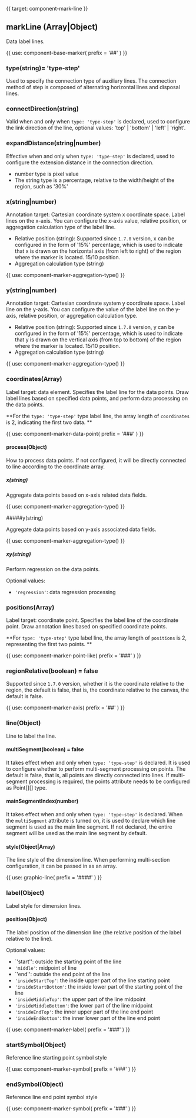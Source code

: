 {{ target: component-mark-line }}

## markLine (Array|Object)

Data label lines.

{{ use: component-base-marker(
   prefix = '##'
) }}

### type(string)= 'type-step'

Used to specify the connection type of auxiliary lines. The connection method of step is composed of alternating horizontal lines and disposal lines.

### connectDirection(string)

Valid when and only when `type: 'type-step'` is declared, used to configure the link direction of the line, optional values: 'top' | 'bottom' | 'left' | 'right'.

### expandDistance(string|number)

Effective when and only when `type: 'type-step'` is declared, used to configure the extension distance in the connection direction.

- number type is pixel value
- The string type is a percentage, relative to the width/height of the region, such as '30%'

### x(string|number)

Annotation target: Cartesian coordinate system x coordinate space.
Label lines on the x-axis. You can configure the x-axis value, relative position, or aggregation calculation type of the label line.

- Relative position (string): Supported since `1.7.0` version, x can be configured in the form of '15%' percentage, which is used to indicate that x is drawn on the horizontal axis (from left to right) of the region where the marker is located. 15/10 position.
- Aggregation calculation type (string)

{{ use: component-marker-aggregation-type() }}

### y(string|number)

Annotation target: Cartesian coordinate system y coordinate space.
Label line on the y-axis. You can configure the value of the label line on the y-axis, relative position, or aggregation calculation type.

- Relative position (string): Supported since `1.7.0` version, y can be configured in the form of '15%' percentage, which is used to indicate that y is drawn on the vertical axis (from top to bottom) of the region where the marker is located. 15/10 position.
- Aggregation calculation type (string)

{{ use: component-marker-aggregation-type() }}

### coordinates(Array)

Label target: data element.
Specifies the label line for the data points. Draw label lines based on specified data points, and perform data processing on the data points.

**For the `type: 'type-step'` type label line, the array length of `coordinates` is 2, indicating the first two data. **

{{ use: component-marker-data-point(
   prefix = '###'
) }}

#### process(Object)

How to process data points. If not configured, it will be directly connected to line according to the coordinate array.

##### x(string)

Aggregate data points based on x-axis related data fields.

{{ use: component-marker-aggregation-type() }}

#####y(string)

Aggregate data points based on y-axis associated data fields.

{{ use: component-marker-aggregation-type() }}

##### xy(string)

Perform regression on the data points.

Optional values:

- `'regression'`: data regression processing

### positions(Array)

Label target: coordinate point.
Specifies the label line of the coordinate point. Draw annotation lines based on specified coordinate points.

**For `type: 'type-step'` type label line, the array length of `positions` is 2, representing the first two points. **

{{ use: component-marker-point-like(
   prefix = '###'
) }}

### regionRelative(boolean) = false

Supported since `1.7.0` version, whether it is the coordinate relative to the region, the default is false, that is, the coordinate relative to the canvas, the default is false.

{{ use: component-marker-axis(
   prefix = '##'
) }}

### line(Object)

Line to label the line.

#### multiSegment(boolean) = false

It takes effect when and only when `type: 'type-step'` is declared. It is used to configure whether to perform multi-segment processing on points. The default is false, that is, all points are directly connected into lines.
If multi-segment processing is required, the points attribute needs to be configured as Point[][] type.

#### mainSegmentIndex(number)

It takes effect when and only when `type: 'type-step'` is declared. When the `multiSegment` attribute is turned on, it is used to declare which line segment is used as the main line segment. If not declared, the entire segment will be used as the main line segment by default.

#### style(Object|Array)

The line style of the dimension line. When performing multi-section configuration, it can be passed in as an array.

{{ use: graphic-line(
   prefix = '####'
) }}

### label(Object)

Label style for dimension lines.

#### position(Object)

The label position of the dimension line (the relative position of the label relative to the line).

Optional values:

- `'start'': outside the starting point of the line
- `'middle'`: midpoint of line
- `'end'': outside the end point of the line
- `'insideStartTop'`: the inside upper part of the line starting point
- `'insideStartBottom'`: the inside lower part of the starting point of the line
- `'insideMiddleTop'`: the upper part of the line midpoint
- `'insideMiddleBottom'`: the lower part of the line midpoint
- `'insideEndTop'`: the inner upper part of the line end point
- `'insideEndBottom'`: the inner lower part of the line end point

{{ use: component-marker-label(
   prefix = '###'
) }}

### startSymbol(Object)

Reference line starting point symbol style

{{ use: component-marker-symbol(
   prefix = '###'
) }}

### endSymbol(Object)

Reference line end point symbol style

{{ use: component-marker-symbol(
   prefix = '###'
) }}

